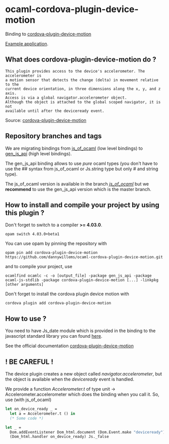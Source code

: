 # ocaml-cordova-plugin-device-motion

Binding to
[cordova-plugin-device-motion](https://github.com/apache/cordova-plugin-device-motion)

[Example
application](https://github.com/dannywillems/ocaml-cordova-plugin-device-motion-example).

## What does cordova-plugin-device-motion do ?

```
This plugin provides access to the device's accelerometer. The accelerometer is
a motion sensor that detects the change (delta) in movement relative to the
current device orientation, in three dimensions along the x, y, and z axis.
Access is via a global navigator.accelerometer object.
Although the object is attached to the global scoped navigator, it is not
available until after the deviceready event.
```

Source: [cordova-plugin-device-motion](https://github.com/apache/cordova-plugin-device-motion)

## Repository branches and tags

We are migrating bindings from
[js_of_ocaml](https://github.com/ocsigen/js_of_ocaml) (low level bindings) to
[gen_js_api](https://github.com/lexifi/gen_js_api) (high level bindings).

The gen_js_api binding allows to use *pure* ocaml types (you don't have to use
the ## syntax from js_of_ocaml or Js.string type but only # and string type).

The js_of_ocaml version is available in the branch
[*js_of_ocaml*](https://github.com/dannywillems/ocaml-cordova-plugin-device-motion/tree/js_of_ocaml)
but we **recommend** to use the gen_js_api version which is the master branch.

## How to install and compile your project by using this plugin ?

Don't forget to switch to a compiler **>= 4.03.0**.
```Shell
opam switch 4.03.0+beta1
```

You can use opam by pinning the repository with
```Shell
opam pin add cordova-plugin-device-motion https://github.com/dannywillems/ocaml-cordova-plugin-device-motion.git
```

and to compile your project, use
```Shell
ocamlfind ocamlc -c -o [output_file] -package gen_js_api -package ocaml-js-stdlib -package cordova-plugin-device-motion [...] -linkpkg [other arguments]
```

Don't forget to install the cordova plugin device motion with
```Shell
cordova plugin add cordova-plugin-device-motion
```

## How to use ?

You need to have Js_date module which is provided in the binding to the
javascript standard library you can found
[here](https://github.com/dannywillems/ocaml-js-stdlib).

See the official documentation
[cordova-plugin-device-motion](https://github.com/apache/cordova-plugin-device-motion)

## ! BE CAREFUL !

The device plugin creates a new object called *navigator.accelerometer*, but the object is
available when the *deviceready* event is handled.

We provide a function *Accelerometer.t* of type unit ->
Accelerometer.accelerometer which does the binding when you call it.
So, use (with js_of_ocaml)

```OCaml
let on_device_ready _ =
  let a = Accelerometer.t () in
  (* Some code *)

let _ =
  Dom.addEventListener Dom_html.document (Dom.Event.make "deviceready")
  (Dom_html.handler on_device_ready) Js._false
```
